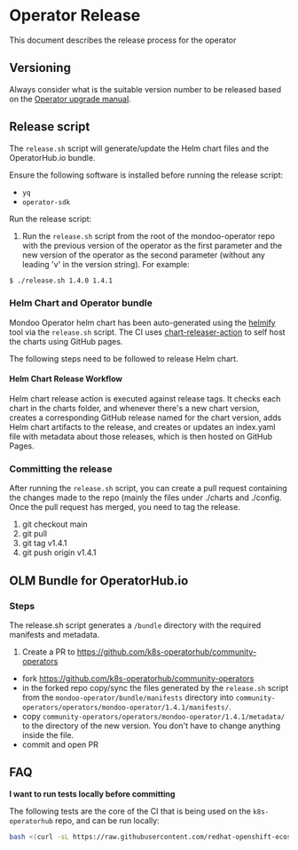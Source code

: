 # Operator Release

This document describes the release process for the operator

## Versioning

Always consider what is the suitable version number to be released based on the [Operator upgrade manual](docs/operator-upgrades.md).

## Release script

The `release.sh` script will generate/update the Helm chart files and the OperatorHub.io bundle.

Ensure the following software is installed before running the release script:

- `yq`
- `operator-sdk`

Run the release script:

1. Run the `release.sh` script from the root of the mondoo-operator repo with the previous version of the operator as the first parameter and the new version of the operator as the second parameter (without any leading 'v' in the version string). For example:

```bash
$ ./release.sh 1.4.0 1.4.1
```

### Helm Chart and Operator bundle

Mondoo Operator helm chart has been auto-generated using the [helmify](https://github.com/arttor/helmify) tool via the `release.sh` script. The CI uses [chart-releaser-action](https://github.com/helm/chart-releaser-action) to self host the charts using GitHub pages.

The following steps need to be followed to release Helm chart.

#### Helm Chart Release Workflow

Helm chart release action is executed against release tags. It checks each chart in the charts folder, and whenever there's a new chart version, creates a corresponding GitHub release named for the chart version, adds Helm chart artifacts to the release, and creates or updates an index.yaml file with metadata about those releases, which is then hosted on GitHub Pages.

### Committing the release

After running the `release.sh` script, you can create a pull request containing the changes made to the repo (mainly the files under ./charts and ./config. Once the pull request has merged, you need to tag the release.

1. git checkout main
2. git pull
3. git tag v1.4.1
4. git push origin v1.4.1

## OLM Bundle for OperatorHub.io

### Steps

The release.sh script generates a `/bundle` directory with the required manifests and metadata.

1. Create a PR to https://github.com/k8s-operatorhub/community-operators

- fork https://github.com/k8s-operatorhub/community-operators
- in the forked repo copy/sync the files generated by the `release.sh` script from the `mondoo-operator/bundle/manifests` directory into `community-operators/operators/mondoo-operator/1.4.1/manifests/`.
- copy `community-operators/operators/mondoo-operator/1.4.1/metadata/` to the directory of the new version. You don't have to change anything inside the file.
- commit and open PR

## FAQ

**I want to run tests locally before committing**

The following tests are the core of the CI that is being used on the `k8s-operatorhub` repo, and can be run locally:

```bash
bash <(curl -sL https://raw.githubusercontent.com/redhat-openshift-ecosystem/community-operators-pipeline/ci/latest/ci/scripts/opp.sh) kiwi, lemon, orange operators/mondoo-operator/0.0.10
```
